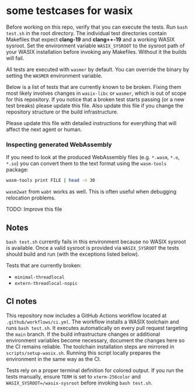 # some testcases for wasix

Before working on this repo, verify that you can execute the tests. Run `bash test.sh` in the root directory.  The individual test directories contain Makefiles that expect **clang‑19** and **clang++‑19** and a working WASIX sysroot.  Set the environment variable `WASIX_SYSROOT` to the sysroot path of your WASIX installation before invoking any Makefiles.  Without it the builds will fail.

All tests are executed with `wasmer` by default.  You can override the binary by setting the `WASMER` environment variable.

Below is a list of tests that are currently known to be broken.  Fixing them most likely involves changes in `wasix-libc` or `wasmer`, which is out of scope for this repository.  If you notice that a broken test starts passing (or a new test breaks) please update this file.  Also update this file if you change the repository structure or the build infrastructure.

Please update this file with detailed instructions for everything that will affect the next agent or human.

### Inspecting generated WebAssembly

If you need to look at the produced WebAssembly files (e.g. `*.wasm`, `*.o`, `*.so`)
you can convert them to the text format using the `wasm-tools` package:

```bash
wasm-tools print FILE | head -n 30
```

`wasm2wat` from `wabt` works as well.  This is often useful when debugging relocation problems.

TODO: Improve this file

## Notes

`bash test.sh` currently fails in this environment because no WASIX sysroot is
available.  Once a valid sysroot is provided via `WASIX_SYSROOT` the tests
should build and run (with the exceptions listed below).

Tests that are currently broken:
- `minimal-threadlocal`
- `extern-threadlocal-nopic`

## CI notes

This repository now includes a GitHub Actions workflow located at
`.github/workflows/ci.yml`. The workflow installs a WASIX toolchain and runs
`bash test.sh`. It executes automatically on every pull request targeting the
`main` branch. If the build infrastructure changes or additional environment
variables become necessary, document the changes here so the CI remains
reliable. The toolchain installation steps are mirrored in `scripts/setup-wasix.sh`.
Running this script locally prepares the environment in the same way as the CI.

Tests rely on a proper terminal definition for colored output. If you run the
tests manually, ensure `TERM` is set to `xterm-256color` and
`WASIX_SYSROOT=/wasix-sysroot` before invoking `bash test.sh`.

